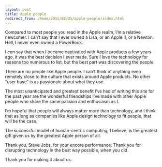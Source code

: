```yaml
---
layout: post
title: Apple people
redirect_from: /home/2011/08/25/apple-people/index.html
---
```

<p>Compared to most people you read in the Apple realm, I’m a relative newcomer.  I can’t say that I ever owned a Lisa, or an Apple II, or a Newton. Hell, I never even owned a PowerBook.</p>
<p>I <em>can</em> say that when I became captivated with Apple products a few years ago, it was the best decision I ever made.  Sure I love the technology for reasons too numerous to list, but the best part was discovering the people.</p>
<p>There are no people like Apple people.  I can’t think of anything even remotely close to the culture that exists around Apple products.  No other “user base” is as passionate about what they use.</p>
<p>The most unanticipated and greatest benefit I’ve had of writing this site for the past year are the wonderful friendships I’ve made with other Apple people who share the same passion and enthusiasm as I.</p>
<p>I’m hopeful that people will always matter more than technology, and I think that as long as companies like Apple design technology to fit people, that will be the case.</p>
<p>The successful model of human-centric computing, I believe, is the greatest gift given us by the greatest Apple person of all.</p>
<p>Thank you, Steve Jobs, for your encore performance.  Thank you for disrupting technology in the best way possible, when you did.</p>
<p>Thank you for making it about us.</p>
